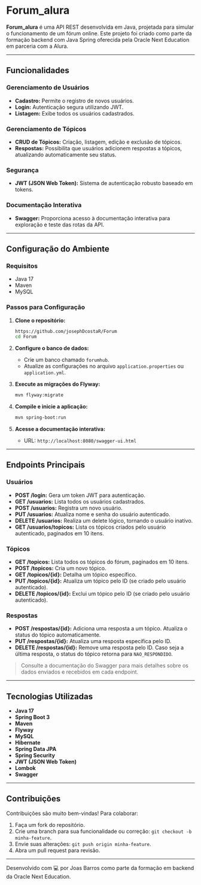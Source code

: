 # Forum_alura

**Forum_alura** é uma API REST desenvolvida em Java, projetada para simular o funcionamento de um fórum online. Este projeto foi criado como parte da formação backend com Java Spring oferecida pela Oracle Next Education em parceria com a Alura.

---

## Funcionalidades

### Gerenciamento de Usuários
- **Cadastro:** Permite o registro de novos usuários.
- **Login:** Autenticação segura utilizando JWT.
- **Listagem:** Exibe todos os usuários cadastrados.

### Gerenciamento de Tópicos
- **CRUD de Tópicos:** Criação, listagem, edição e exclusão de tópicos.
- **Respostas:** Possibilita que usuários adicionem respostas a tópicos, atualizando automaticamente seu status.

### Segurança
- **JWT (JSON Web Token):** Sistema de autenticação robusto baseado em tokens.

### Documentação Interativa
- **Swagger:** Proporciona acesso à documentação interativa para exploração e teste das rotas da API.

---

## Configuração do Ambiente

### Requisitos
- Java 17
- Maven
- MySQL

### Passos para Configuração
1. **Clone o repositório:**
   ```bash
   https://github.com/josephDcostaR/Forum
   cd Forum
   ```
2. **Configure o banco de dados:**
   - Crie um banco chamado `forumhub`.
   - Atualize as configurações no arquivo `application.properties` ou `application.yml`.

3. **Execute as migrações do Flyway:**
   ```bash
   mvn flyway:migrate
   ```

4. **Compile e inicie a aplicação:**
   ```bash
   mvn spring-boot:run
   ```

5. **Acesse a documentação interativa:**
   - URL: `http://localhost:8080/swagger-ui.html`

---

## Endpoints Principais

### Usuários
- **POST /login:** Gera um token JWT para autenticação.
- **GET /usuarios:** Lista todos os usuários cadastrados.
- **POST /usuarios:** Registra um novo usuário.
- **PUT /usuarios:** Atualiza nome e senha do usuário autenticado.
- **DELETE /usuarios:** Realiza um delete lógico, tornando o usuário inativo.
- **GET /usuarios/topicos:** Lista os tópicos criados pelo usuário autenticado, paginados em 10 itens.

### Tópicos
- **GET /topicos:** Lista todos os tópicos do fórum, paginados em 10 itens.
- **POST /topicos:** Cria um novo tópico.
- **GET /topicos/{id}:** Detalha um tópico específico.
- **PUT /topicos/{id}:** Atualiza um tópico pelo ID (se criado pelo usuário autenticado).
- **DELETE /topicos/{id}:** Exclui um tópico pelo ID (se criado pelo usuário autenticado).

### Respostas
- **POST /respostas/{id}:** Adiciona uma resposta a um tópico. Atualiza o status do tópico automaticamente.
- **PUT /respostas/{id}:** Atualiza uma resposta específica pelo ID.
- **DELETE /respostas/{id}:** Remove uma resposta pelo ID. Caso seja a última resposta, o status do tópico retorna para `NAO_RESPONDIDO`.

> Consulte a documentação do Swagger para mais detalhes sobre os dados enviados e recebidos em cada endpoint.

---

## Tecnologias Utilizadas

- **Java 17**
- **Spring Boot 3**
- **Maven**
- **Flyway**
- **MySQL**
- **Hibernate**
- **Spring Data JPA**
- **Spring Security**
- **JWT (JSON Web Token)**
- **Lombok**
- **Swagger**

---

## Contribuições
Contribuições são muito bem-vindas! Para colaborar:
1. Faça um fork do repositório.
2. Crie uma branch para sua funcionalidade ou correção: `git checkout -b minha-feature`.
3. Envie suas alterações: `git push origin minha-feature`.
4. Abra um pull request para revisão.

---

Desenvolvido com 💻 por Joas Barros como parte da formação em backend da Oracle Next Education.
